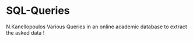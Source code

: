 # SQL-Queries
 N.Kanellopoulos
Various Queries in an online academic database to extract the asked data !
